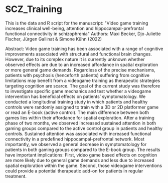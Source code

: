 # SCZ_Training

This is the data and R script for the manuscript: 
"Video game training increases clinical well-being, attention and hippocampal-prefrontal functional connectivity in schizophrenia"
Authors: Maxi Becker, Djo Juliette Fischer, Jürgen Gallinat & Simone Kühn (2022)

Abstract:
Video game training has been associated with a range of cognitive improvements associated with structural and functional brain changes. However, due to its complex nature it is currently unknown whether observed effects are due to an increased affordance in spatial exploration or more general game demands. Regardless of the precise mechanisms, patients with psychosis (henceforth patients) suffering from cognitive limitations may benefit from a videogame training as therapeutic strategies targeting cognition are scarce. The goal of the current study was therefore to investigate specific game mechanics and test whether a videogame intervention has beneficial effects on patients’ symptomatology.
We conducted a longitudinal training study in which patients and healthy controls were randomly assigned to train with a 3D or 2D platformer game or read an E-book (active control). The main difference between both games lies within their affordance for spatial exploration. After a training phase of two months, we observed increased sustained attention in both gaming groups compared to the active control group in patients and healthy controls. Sustained attention was associated with increased functional connectivity in a predefined hippocampal-prefrontal network. Most importantly, we observed a general decrease in symptomatology for patients in both gaming groups compared to the E-book group. 
The results have important implications: First, video game based effects on cognition are more likely due to general game demands and less due to increased spatial exploration within the game. Second, those videogame interventions could provide a potential therapeutic add-on for patients in regular treatment. 
